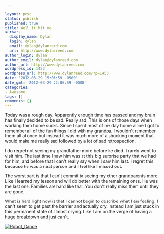 ```yaml
---

layout: post
status: publish
published: true
title: Well it hit me
author:
  display_name: Dylan
  login: dylan
  email: dylan@dylanreed.com
  url: http://www.dylanreed.com
author_login: dylan
author_email: dylan@dylanreed.com
author_url: http://www.dylanreed.com
wordpress_id: 1453
wordpress_url: http://www.dylanreed.com/?p=1453
date: '2012-03-29 15:06:59 -0500'
date_gmt: '2012-03-29 22:06:59 -0500'
categories:
- Awesome
tags: []
comments: []
---
```


Today was a rough day. Apparently enough time has passed and my brain has finally decided to be sad. Really sad. This is one of those days when working from home sucks. Since I spent most of my day home alone I got to remember all of the fun things I did with my grandpa. I wouldn't remember them all at once but instead it was much more of a shocking moment that would make me really sad followed by a lot of sad retrospection.

I do regret not seeing my grandfather more before he died. I rarely went to visit him. The last time I saw him was at this big surprise party that we had for him, and before that I can't really say when I saw him last. I regret this because he was a neat person and I feel like I missed out.

The worst part is that I can't commit to seeing my other grandparents more. Like I learned my lesson and will do better with the remaining ones. He was the last one. Families are hard like that. You don't really miss them until they are gone.

What is hard right now is that I cannot begin to describe what I am feeling. I can't seem to get past the barrier and actually cry. Instead I am just stuck in this permanent state of almost crying. Like I am on the verge of having a huge breakdown and just can't.

[![][1]][2]

   [1]: http://www.dylanreed.com/wp-content/uploads/2012/03/Robot_Dance.gif (Robot_Dance)
   [2]: http://www.dylanreed.com/wp-content/uploads/2012/03/Robot_Dance.gif

 
